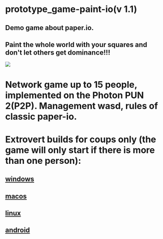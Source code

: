 # prototype_game-paint-io(v 1.1)

## Demo game about paper.io.
## Paint the whole world with your squares and don't let others get dominance!!!

![](https://github.com/CaptainKryga/prototype_game-paint-io/blob/main/git/logo.jpg)

# Network game up to 15 people, implemented on the Photon PUN 2(P2P). Management wasd, rules of classic paper-io.
# Extrovert builds for coups only (the game will only start if there is more than one person):
## [windows](https://drive.google.com/file/d/1yiETPLUDRxSOOyHR1-43hVXDa6kGNkC4/view?usp=sharing)
## [macos](https://drive.google.com/file/d/1KhT7ReaVi8yWNdEo71ZIlNP8m_jtZ4pP/view?usp=sharing)
## [linux](https://drive.google.com/file/d/1yX1VmkJLHRDeSaINzbgvNaz20w39_Le-/view?usp=sharing)
## [android](https://drive.google.com/file/d/17FDarLJL02hGCRHrS843-XvNgt7vm7to/view?usp=sharing)
